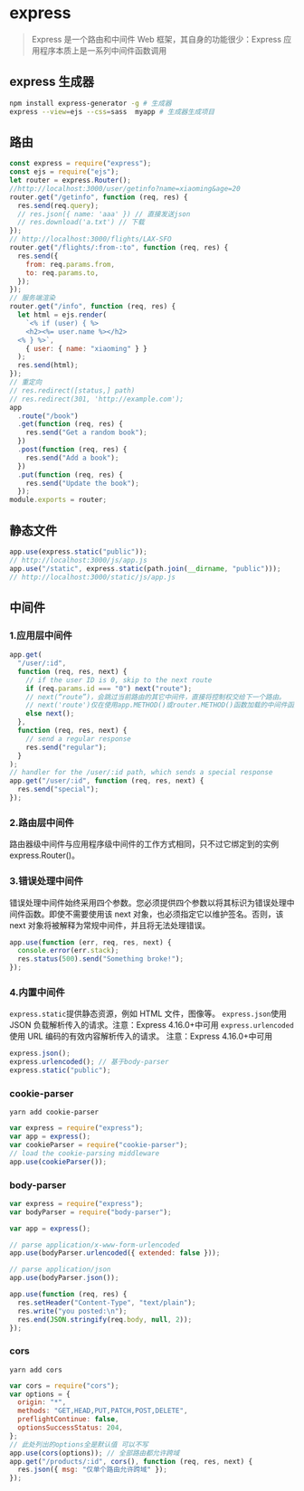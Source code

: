 # express

> Express 是一个路由和中间件 Web 框架，其自身的功能很少：Express 应用程序本质上是一系列中间件函数调用

## express 生成器

```bash
npm install express-generator -g # 生成器
express --view=ejs --css=sass  myapp # 生成器生成项目
```

## 路由

```js
const express = require("express");
const ejs = require("ejs");
let router = express.Router();
//http://localhost:3000/user/getinfo?name=xiaoming&age=20
router.get("/getinfo", function (req, res) {
  res.send(req.query);
  // res.json({ name: 'aaa' }) // 直接发送json
  // res.download('a.txt') // 下载
});
// http://localhost:3000/flights/LAX-SFO
router.get("/flights/:from-:to", function (req, res) {
  res.send({
    from: req.params.from,
    to: req.params.to,
  });
});
// 服务端渲染
router.get("/info", function (req, res) {
  let html = ejs.render(
    `<% if (user) { %>
    <h2><%= user.name %></h2>
  <% } %>`,
    { user: { name: "xiaoming" } }
  );
  res.send(html);
});
// 重定向
// res.redirect([status,] path)
// res.redirect(301, 'http://example.com');
app
  .route("/book")
  .get(function (req, res) {
    res.send("Get a random book");
  })
  .post(function (req, res) {
    res.send("Add a book");
  })
  .put(function (req, res) {
    res.send("Update the book");
  });
module.exports = router;
```

## 静态文件

```js
app.use(express.static("public"));
// http://localhost:3000/js/app.js
app.use("/static", express.static(path.join(__dirname, "public")));
// http://localhost:3000/static/js/app.js
```

## 中间件

### 1.应用层中间件

```js
app.get(
  "/user/:id",
  function (req, res, next) {
    // if the user ID is 0, skip to the next route
    if (req.params.id === "0") next("route");
    // next(“route”)，会跳过当前路由的其它中间件，直接将控制权交给下一个路由。
    // next('route')仅在使用app.METHOD()或router.METHOD()函数加载的中间件函数中有效。
    else next();
  },
  function (req, res, next) {
    // send a regular response
    res.send("regular");
  }
);
// handler for the /user/:id path, which sends a special response
app.get("/user/:id", function (req, res, next) {
  res.send("special");
});
```

### 2.路由层中间件

路由器级中间件与应用程序级中间件的工作方式相同，只不过它绑定到的实例 express.Router()。

### 3.错误处理中间件

错误处理中间件始终采用四个参数。您必须提供四个参数以将其标识为错误处理中间件函数。即使不需要使用该 next 对象，也必须指定它以维护签名。否则，该 next 对象将被解释为常规中间件，并且将无法处理错误。

```js
app.use(function (err, req, res, next) {
  console.error(err.stack);
  res.status(500).send("Something broke!");
});
```

### 4.内置中间件

`express.static`提供静态资源，例如 HTML 文件，图像等。
`express.json`使用 JSON 负载解析传入的请求。注意：Express 4.16.0+中可用
`express.urlencoded`使用 URL 编码的有效内容解析传入的请求。 注意：Express 4.16.0+中可用

```js
express.json();
express.urlencoded(); // 基于body-parser
express.static("public");
```

### cookie-parser

`yarn add cookie-parser`

```js
var express = require("express");
var app = express();
var cookieParser = require("cookie-parser");
// load the cookie-parsing middleware
app.use(cookieParser());
```

### body-parser

```js
var express = require("express");
var bodyParser = require("body-parser");

var app = express();

// parse application/x-www-form-urlencoded
app.use(bodyParser.urlencoded({ extended: false }));

// parse application/json
app.use(bodyParser.json());

app.use(function (req, res) {
  res.setHeader("Content-Type", "text/plain");
  res.write("you posted:\n");
  res.end(JSON.stringify(req.body, null, 2));
});
```

### cors

`yarn add cors`

```js
var cors = require("cors");
var options = {
  origin: "*",
  methods: "GET,HEAD,PUT,PATCH,POST,DELETE",
  preflightContinue: false,
  optionsSuccessStatus: 204,
};
// 此处列出的options全是默认值 可以不写
app.use(cors(options)); // 全部路由都允许跨域
app.get("/products/:id", cors(), function (req, res, next) {
  res.json({ msg: "仅单个路由允许跨域" });
});
```

